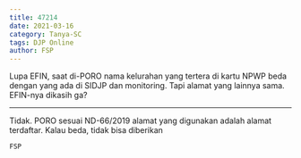 ```yaml
---
title: 47214
date: 2021-03-16
category: Tanya-SC
tags: DJP Online
author: FSP
---
```


Lupa EFIN, saat di-PORO nama kelurahan yang tertera di kartu NPWP beda dengan yang ada di SIDJP dan monitoring. Tapi alamat yang lainnya sama. EFIN-nya dikasih ga?

---

Tidak. PORO sesuai ND-66/2019 alamat yang digunakan adalah alamat terdaftar. Kalau beda, tidak bisa diberikan

`FSP`
